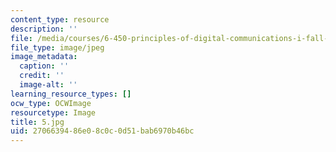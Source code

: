 ```yaml
---
content_type: resource
description: ''
file: /media/courses/6-450-principles-of-digital-communications-i-fall-2006/2706639486e08c0c0d51bab6970b46bc_5.jpg
file_type: image/jpeg
image_metadata:
  caption: ''
  credit: ''
  image-alt: ''
learning_resource_types: []
ocw_type: OCWImage
resourcetype: Image
title: 5.jpg
uid: 27066394-86e0-8c0c-0d51-bab6970b46bc
---
```

